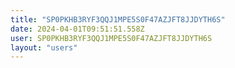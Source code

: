 ```yaml
---
title: "SP0PKHB3RYF3QQJ1MPE5S0F47AZJFT8JJDYTH6S"
date: 2024-04-01T09:51:51.558Z
user: SP0PKHB3RYF3QQJ1MPE5S0F47AZJFT8JJDYTH6S
layout: "users"
---
```

    